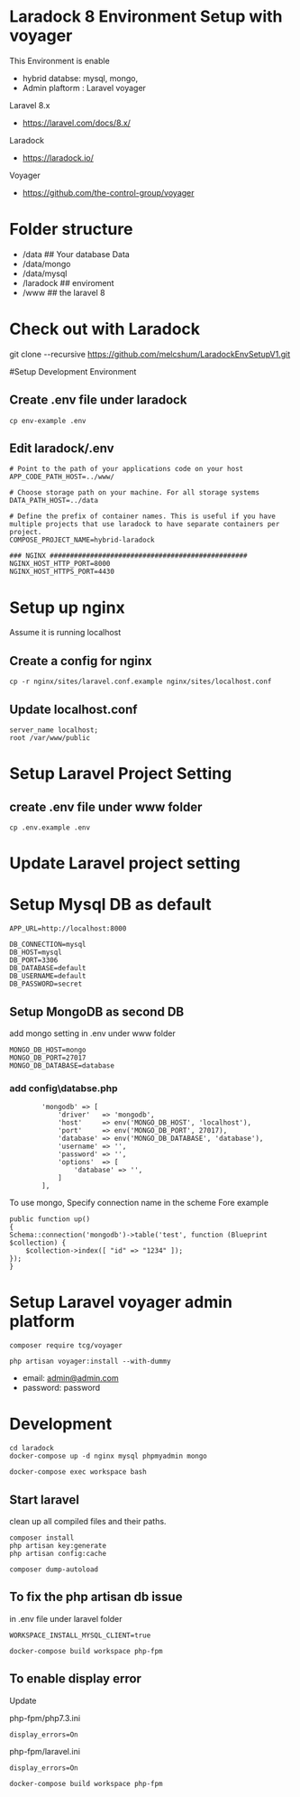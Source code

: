 # Laradock 8 Environment Setup with voyager 

This Environment is enable 
* hybrid databse: mysql, mongo,
* Admin plaftorm : Laravel voyager 

Laravel 8.x 
- https://laravel.com/docs/8.x/

Laradock
- https://laradock.io/

Voyager
- https://github.com/the-control-group/voyager

# Folder structure
- /data  ## Your database Data  
- /data/mongo
- /data/mysql
- /laradock ## enviroment
- /www ## the laravel 8

# Check out with Laradock
git clone --recursive https://github.com/melcshum/LaradockEnvSetupV1.git

#Setup Development Environment
## Create .env file under laradock
```
cp env-example .env
```

## Edit laradock/.env 
```
# Point to the path of your applications code on your host
APP_CODE_PATH_HOST=../www/
 
# Choose storage path on your machine. For all storage systems
DATA_PATH_HOST=../data

# Define the prefix of container names. This is useful if you have multiple projects that use laradock to have separate containers per project.
COMPOSE_PROJECT_NAME=hybrid-laradock

### NGINX #################################################
NGINX_HOST_HTTP_PORT=8000
NGINX_HOST_HTTPS_PORT=4430
```
# Setup up nginx
Assume it is running localhost

## Create a config for nginx  

```
cp -r nginx/sites/laravel.conf.example nginx/sites/localhost.conf
```

## Update localhost.conf

```
server_name localhost;
root /var/www/public
```

# Setup Laravel Project Setting

## create .env file under www folder
```
cp .env.example .env
```

# Update Laravel project setting

# Setup Mysql DB as default

```
APP_URL=http://localhost:8000

DB_CONNECTION=mysql
DB_HOST=mysql
DB_PORT=3306
DB_DATABASE=default
DB_USERNAME=default
DB_PASSWORD=secret

```


## Setup MongoDB as second DB 

add mongo setting in .env under www folder
 
```
MONGO_DB_HOST=mongo
MONGO_DB_PORT=27017
MONGO_DB_DATABASE=database
```

### add config\databse.php
```
        'mongodb' => [
            'driver'   => 'mongodb',
            'host'     => env('MONGO_DB_HOST', 'localhost'),
            'port'     => env('MONGO_DB_PORT', 27017),
            'database' => env('MONGO_DB_DATABASE', 'database'),
            'username' => '',
            'password' => '',
            'options'  => [
                'database' => '',
            ]
        ],
```

To use mongo, Specify connection name in the scheme 
Fore example
```
public function up()
{
Schema::connection('mongodb')->table('test', function (Blueprint $collection) {
    $collection->index([ "id" => "1234" ]);
});
}
```



# Setup Laravel voyager admin platform


```
composer require tcg/voyager
```

```
php artisan voyager:install --with-dummy
```

- email: admin@admin.com
- password: password



# Development
```
cd laradock
docker-compose up -d nginx mysql phpmyadmin mongo
```

```
docker-compose exec workspace bash
```


## Start laravel  

clean up all compiled files and their paths.
```
composer install
php artisan key:generate
php artisan config:cache

composer dump-autoload
```

## To fix the  php artisan db issue
in .env file under laravel folder
``` 
WORKSPACE_INSTALL_MYSQL_CLIENT=true
```

```
docker-compose build workspace php-fpm
```

## To enable display error

Update

php-fpm/php7.3.ini 
```
display_errors=On
```

php-fpm/laravel.ini 
```
display_errors=On
```


```
docker-compose build workspace php-fpm
```

